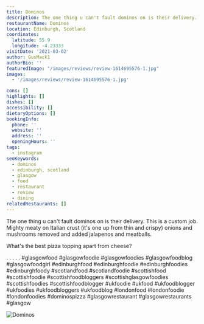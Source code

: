 ```yaml
---
title: Dominos
description: The one thing u can't fault dominos on is their delivery. This is a custom job. Mighty meaty on Italian crust (it's one up from thin and crispy) onions and mushrooms removed and ad
restaurantName: Dominos
location: Edinburgh, Scotland
coordinates:
  latitude: 55.9
  longitude: -4.23333
visitDate: '2021-03-02'
author: GusMack1
authorBio: ''
featuredImage: "/images/reviews/review-1614695576-1.jpg"
images:
  - '/images/reviews/review-1614695576-1.jpg'

cons: []
highlights: []
dishes: []
accessibility: []
dietaryOptions: []
bookingInfo:
  phone: ''
  website: ''
  address: ''
  openingHours: ''
tags:
  - instagram
seoKeywords:
  - dominos
  - edinburgh, scotland
  - glasgow
  - food
  - restaurant
  - review
  - dining
relatedRestaurants: []
---
```


The one thing u can't fault dominos on is their delivery. This is a custom job. Mighty meaty on Italian crust (it's one up from thin and crispy) onions and mushrooms removed and added jalapenos and meatballs. 

What's the best pizza topping apart from cheese? 

.
.
.
.
.
#glasgowfood #glasgowfoodie #glasgowfoodies #glasgowfoodblog #glasgowfoodgirl #edinburghfood #edinburghfoodie #edinburghfoodies #edinburghfoody #scotlandfood #scotlandfoodie #scottishfood #scottishfoodie #scottishfoodbloggers #scottishglasgowfoodies #scottishfoodies #scottishfoodblogger #ukfoodie #ukfood #ukfoodblogger #ukfoodies #ukfoodbloggers #ukfoodblog #londonfood #londonfoodie #londonfoodies #dominospizza #glasgowrestaurant #glasgowrestaurants #glasgow

![Dominos](/images/reviews/review-1614695576-1.jpg)
